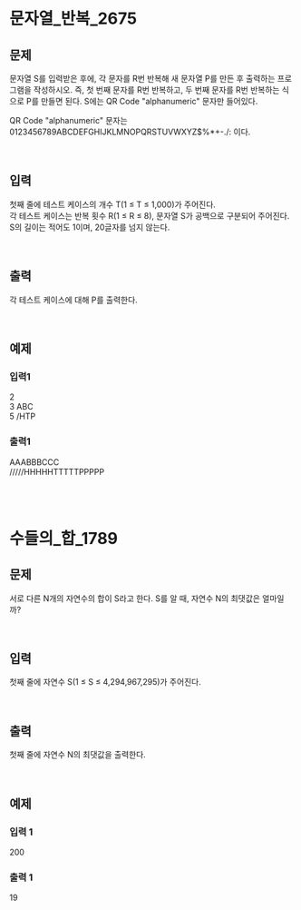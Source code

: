 # 문자열\_반복\_2675

## 문제

문자열 S를 입력받은 후에, 각 문자를 R번 반복해 새 문자열 P를 만든 후 출력하는 프로그램을 작성하시오. 즉, 첫 번째 문자를 R번 반복하고, 두 번째 문자를 R번 반복하는 식으로 P를 만들면 된다. S에는 QR Code "alphanumeric" 문자만 들어있다.

QR Code "alphanumeric" 문자는 0123456789ABCDEFGHIJKLMNOPQRSTUVWXYZ\$%\*+-./: 이다.

<br/>

## 입력

첫째 줄에 테스트 케이스의 개수 T(1 ≤ T ≤ 1,000)가 주어진다.  
각 테스트 케이스는 반복 횟수 R(1 ≤ R ≤ 8), 문자열 S가 공백으로 구분되어 주어진다.  
S의 길이는 적어도 1이며, 20글자를 넘지 않는다.

<br/>

## 출력

각 테스트 케이스에 대해 P를 출력한다.

<br/>

## 예제

### 입력1

2  
3 ABC  
5 /HTP

### 출력1

AAABBBCCC  
/////HHHHHTTTTTPPPPP

<br/>
<br/>

# 수들의\_합\_1789

## 문제

서로 다른 N개의 자연수의 합이 S라고 한다. S를 알 때, 자연수 N의 최댓값은 얼마일까?

<br/>

## 입력

첫째 줄에 자연수 S(1 ≤ S ≤ 4,294,967,295)가 주어진다.

<br/>

## 출력

첫째 줄에 자연수 N의 최댓값을 출력한다.

<br/>

## 예제

### 입력 1

200

### 출력 1

19
